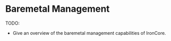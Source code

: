 # Baremetal Management

TODO:
- Give an overview of the baremetal management capabilities of IronCore.